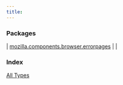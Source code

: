 ```yaml
---
title: 
---
```


### Packages

| [mozilla.components.browser.errorpages](mozilla.components.browser.errorpages/index.html) |  |

### Index

[All Types](alltypes/index.html)